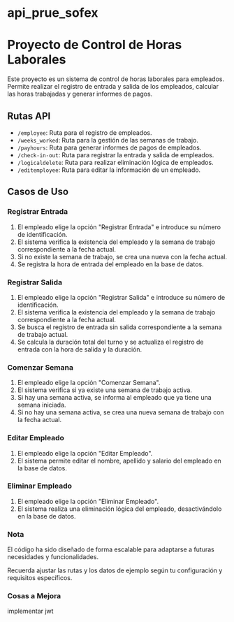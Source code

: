 # api_prue_sofex

# Proyecto de Control de Horas Laborales

Este proyecto es un sistema de control de horas laborales para empleados. Permite realizar el registro de entrada y salida de los empleados, calcular las horas trabajadas y generar informes de pagos.

## Rutas API

- `/employee`: Ruta para el registro de empleados.
- `/weeks_worked`: Ruta para la gestión de las semanas de trabajo.
- `/payhours`: Ruta para generar informes de pagos de empleados.
- `/check-in-out`: Ruta para registrar la entrada y salida de empleados.
- `/logicaldelete`: Ruta para realizar eliminación lógica de empleados.
- `/editemployee`: Ruta para editar la información de un empleado.

## Casos de Uso

### Registrar Entrada
1. El empleado elige la opción "Registrar Entrada" e introduce su número de identificación.
2. El sistema verifica la existencia del empleado y la semana de trabajo correspondiente a la fecha actual.
3. Si no existe la semana de trabajo, se crea una nueva con la fecha actual.
4. Se registra la hora de entrada del empleado en la base de datos.

### Registrar Salida
1. El empleado elige la opción "Registrar Salida" e introduce su número de identificación.
2. El sistema verifica la existencia del empleado y la semana de trabajo correspondiente a la fecha actual.
3. Se busca el registro de entrada sin salida correspondiente a la semana de trabajo actual.
4. Se calcula la duración total del turno y se actualiza el registro de entrada con la hora de salida y la duración.

### Comenzar Semana
1. El empleado elige la opción "Comenzar Semana".
2. El sistema verifica si ya existe una semana de trabajo activa.
3. Si hay una semana activa, se informa al empleado que ya tiene una semana iniciada.
4. Si no hay una semana activa, se crea una nueva semana de trabajo con la fecha actual.




### Editar Empleado
1. El empleado elige la opción "Editar Empleado".
2. El sistema permite editar el nombre, apellido y salario del empleado en la base de datos.

### Eliminar Empleado
1. El empleado elige la opción "Eliminar Empleado".
2. El sistema realiza una eliminación lógica del empleado, desactivándolo en la base de datos.


### Nota
 El código ha sido diseñado de forma escalable para adaptarse a futuras necesidades y funcionalidades.

Recuerda ajustar las rutas y los datos de ejemplo según tu configuración y requisitos específicos.


### Cosas  a Mejora 
implementar  jwt 



